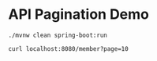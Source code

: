 # API Pagination Demo

```
./mvnw clean spring-boot:run
```

```
curl localhost:8080/member?page=10
```

